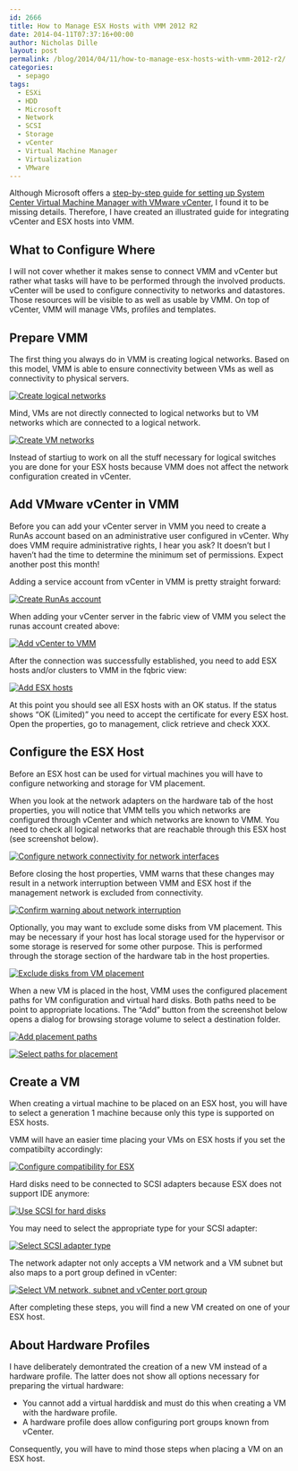 ```yaml
---
id: 2666
title: How to Manage ESX Hosts with VMM 2012 R2
date: 2014-04-11T07:37:16+00:00
author: Nicholas Dille
layout: post
permalink: /blog/2014/04/11/how-to-manage-esx-hosts-with-vmm-2012-r2/
categories:
  - sepago
tags:
  - ESXi
  - HDD
  - Microsoft
  - Network
  - SCSI
  - Storage
  - vCenter
  - Virtual Machine Manager
  - Virtualization
  - VMware
---
```

Although Microsoft offers a [step-by-step guide for setting up System Center Virtual Machine Manager with VMware vCenter](http://technet.microsoft.com/library/gg610623.aspx), I found it to be missing details. Therefore, I have created an illustrated guide for integrating vCenter and ESX hosts into VMM.

<!--more-->

## What to Configure Where

I will not cover whether it makes sense to connect VMM and vCenter but rather what tasks will have to be performed through the involved products. vCenter will be used to configure connectivity to networks and datastores. Those resources will be visible to as well as usable by VMM. On top of vCenter, VMM will manage VMs, profiles and templates.

## Prepare VMM

The first thing you always do in VMM is creating logical networks. Based on this model, VMM is able to ensure connectivity between VMs as well as connectivity to physical servers.

[![Create logical networks](/media/2014/04/Logical-Networks.png)](/media/2014/04/Logical-Networks.png)

Mind, VMs are not directly connected to logical networks but to VM networks which are connected to a logical network.

[![Create VM networks](/media/2014/04/VM-Networks.png)](/media/2014/04/VM-Networks.png)

Instead of startiug to work on all the stuff necessary for logical switches you are done for your ESX hosts because VMM does not affect the network configuration created in vCenter.

## Add VMware vCenter in VMM

Before you can add your vCenter server in VMM you need to create a RunAs account based on an administrative user configured in vCenter. Why does VMM require administrative rights, I hear you ask? It doesn’t but I haven’t had the time to determine the minimum set of permissions. Expect another post this month!

Adding a service account from vCenter in VMM is pretty straight forward:

[![Create RunAs account](/media/2014/04/RunAs-Accounts.png)](/media/2014/04/RunAs-Accounts.png)

When adding your vCenter server in the fabric view of VMM you select the runas account created above:

[![Add vCenter to VMM](/media/2014/04/Add-vCenter.png)](/media/2014/04/Add-vCenter.png)

After the connection was successfully established, you need to add ESX hosts and/or clusters to VMM in the fqbric view:

[![Add ESX hosts](/media/2014/04/Select-ESX-Hosts.png)](/media/2014/04/Select-ESX-Hosts.png)

At this point you should see all ESX hosts with an OK status. If the status shows “OK (Limited)” you need to accept the certificate for every ESX host. Open the properties, go to management, click retrieve and check XXX.

## Configure the ESX Host

Before an ESX host can be used for virtual machines you will have to configure networking and storage for VM placement.

When you look at the network adapters on the hardware tab of the host properties, you will notice that VMM tells you which networks are configured through vCenter and which networks are known to VMM. You need to check all logical networks that are reachable through this ESX host (see screenshot below).

[![Configure network connectivity for network interfaces](/media/2014/04/Logical-Network-Connectivity.png)](/media/2014/04/Logical-Network-Connectivity.png)

Before closing the host properties, VMM warns that these changes may result in a network interruption between VMM and ESX host if the management network is excluded from connectivity.

[![Confirm warning about network interruption](/media/2014/04/Logical-Network-Connectivity-Warning.png)](/media/2014/04/Logical-Network-Connectivity-Warning.png)

Optionally, you may want to exclude some disks from VM placement. This may be necessary if your host has local storage used for the hypervisor or some storage is reserved for some other purpose. This is performed through the storage section of the hardware tab in the host properties.

[![Exclude disks from VM placement](/media/2014/04/Available-for-Placement.png)](/media/2014/04/Available-for-Placement.png)

When a new VM is placed in the host, VMM uses the configured placement paths for VM configuration and virtual hard disks. Both paths need to be point to appropriate locations. The “Add” button from the screenshot below opens a dialog for browsing storage volume to select a destination folder.

[![Add placement paths](/media/2014/04/Placement-Paths.png)](/media/2014/04/Placement-Paths.png)

[![Select paths for placement](/media/2014/04/Select-Destination.png)](/media/2014/04/Select-Destination.png)

## Create a VM

When creating a virtual machine to be placed on an ESX host, you will have to select a generation 1 machine because only this type is supported on ESX hosts.

VMM will have an easier time placing your VMs on ESX hosts if you set the compatibilty accordingly:

[![Configure compatibility for ESX](/media/2014/04/Compatibility.png)](/media/2014/04/Compatibility.png)

Hard disks need to be connected to SCSI adapters because ESX does not support IDE anymore:

[![Use SCSI for hard disks](/media/2014/04/HDD.png)](/media/2014/04/HDD.png)

You may need to select the appropriate type for your SCSI adapter:

[![Select SCSI adapter type](/media/2014/04/SCSI-Adapter-Type.png)](/media/2014/04/SCSI-Adapter-Type.png)

The network adapter not only accepts a VM network and a VM subnet but also maps to a port group defined in vCenter:

[![Select VM network, subnet and vCenter port group](/media/2014/04/Network-Adapter.png)](/media/2014/04/Network-Adapter.png)

After completing these steps, you will find a new VM created on one of your ESX host.

## About Hardware Profiles

I have deliberately demontrated the creation of a new VM instead of a hardware profile. The latter does not show all options necessary for preparing the virtual hardware:

  * You cannot add a virtual harddisk and must do this when creating a VM with the hardware profile.
  * A hardware profile does allow configuring port groups known from vCenter.

Consequently, you will have to mind those steps when placing a VM on an ESX host.
